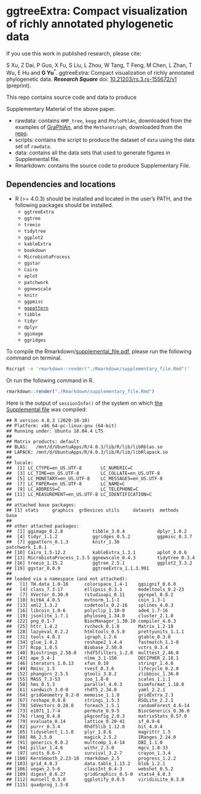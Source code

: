 <!-- README.md is generated from README.Rmd. Please edit that file -->

# ggtreeExtra: Compact visualization of richly annotated phylogenetic data

If you use this work in published research, please cite:

S Xu, Z Dai, P Guo, X Fu, S Liu, L Zhou, W Tang, T Feng, M Chen, L Zhan,
T Wu, E Hu and **G Yu**<sup>\*</sup>. ggtreeExtra: Compact visualization
of richly annotated phylogenetic data. __*Research Square*__
 doi: [10.21203/rs.3.rs-155672/v1](https://doi.org/10.21203/rs.3.rs-155672/v1) (preprint).

This repo contains source code and data to produce
<!--Manuscript and-->Supplementary Material of the above paper.

  - rawdata: contains `HMP_tree`, `kegg` and `PhyloPhlAn`, downloaded
    from the examples of
    [GraPhlAn](https://github.com/biobakery/graphlan/tree/master/examples),
    and the `Methanotroph`, downloaded from the
    [repo](https://github.com/TheWrightonLab/Methanotroph_rpS3Analyses_SmithWrighton2018).
  - scripts: contains the script to produce the dataset of `data` using
    the data set of `rawdata`.
  - data: contains all the data sets that used to generate figures in
    Supplemental file.
  - Rmarkdown: contains the source code to produce Supplementary File.

## Dependencies and locations

<!-- - GNU Make should be located in the user’s PATH -->
<!-- - Python (2 or 3) should be installed and located in the user’s PATH -->
<!--and `Biopython` also should be installed. -->

  - R (\>= 4.0.3) should be installed and located in the user’s PATH,
    and the following packages should be installed.
      - `ggtreeExtra`
      - `ggtree`
      - `treeio`
      - `tidytree`
      - `ggplot2`
      - `kableExtra`
      - `bookdown`
      - `MicrobiotaProcess`
      - `ggstar`
      - `Cairo`
      - `aplot`
      - `patchwork`
      - `ggnewscale`
      - `knitr`
      - `ggpmisc`
      - [`ggpattern`](https://github.com/coolbutuseless/ggpattern)
      - `tibble`
      - `tidyr`
      - `dplyr`
      - `ggimage`
      - `ggridges`

To compile the <!-- Rmarkdown/manuscript.docx and -->
Rmarkdown/[supplemental\_file.pdf](Rmarkdown/supplemental_file.pdf),
please run the following command on terminal.

<!-- ```r
make manuscript && make supple 
``` -->

``` bash
Rscript -e 'rmarkdown::render("./Rmarkdown/supplementary_file.Rmd")'
```

Or run the following command in R.

``` r
rmarkdown::render("./Rmarkdown/supplementary_file.Rmd")
```

Here is the output of `sessionInfo()` of the system on which [the
Supplemental file](Rmarkdown/supplementary_file.pdf) was compiled:

    ## R version 4.0.3 (2020-10-10)
    ## Platform: x86_64-pc-linux-gnu (64-bit)
    ## Running under: Ubuntu 18.04.4 LTS
    ## 
    ## Matrix products: default
    ## BLAS:   /mnt/d/UbuntuApps/R/4.0.3/lib/R/lib/libRblas.so
    ## LAPACK: /mnt/d/UbuntuApps/R/4.0.3/lib/R/lib/libRlapack.so
    ## 
    ## locale:
    ##  [1] LC_CTYPE=en_US.UTF-8       LC_NUMERIC=C              
    ##  [3] LC_TIME=en_US.UTF-8        LC_COLLATE=en_US.UTF-8    
    ##  [5] LC_MONETARY=en_US.UTF-8    LC_MESSAGES=en_US.UTF-8   
    ##  [7] LC_PAPER=en_US.UTF-8       LC_NAME=C                 
    ##  [9] LC_ADDRESS=C               LC_TELEPHONE=C            
    ## [11] LC_MEASUREMENT=en_US.UTF-8 LC_IDENTIFICATION=C       
    ## 
    ## attached base packages:
    ## [1] stats     graphics  grDevices utils     datasets  methods   base     
    ## 
    ## other attached packages:
    ##  [1] ggimage_0.2.8           tibble_3.0.4            dplyr_1.0.2            
    ##  [4] tidyr_1.1.2             ggridges_0.5.2          ggpmisc_0.3.7          
    ##  [7] ggpattern_0.1.3         knitr_1.30              patchwork_1.0.1        
    ## [10] Cairo_1.5-12.2          kableExtra_1.3.1        aplot_0.0.6            
    ## [13] MicrobiotaProcess_1.3.5 ggnewscale_0.4.3        tidytree_0.3.4         
    ## [16] treeio_1.15.2           ggtree_2.5.1            ggplot2_3.3.2          
    ## [19] ggstar_0.0.9            ggtreeExtra_1.1.3.991  
    ## 
    ## loaded via a namespace (and not attached):
    ##   [1] TH.data_1.0-10      colorspace_1.4-1    ggsignif_0.6.0     
    ##   [4] class_7.3-17        ellipsis_0.3.1      modeltools_0.2-23  
    ##   [7] XVector_0.30.0      rstudioapi_0.11     ggrepel_0.8.2      
    ##  [10] bit64_4.0.5         mvtnorm_1.1-1       coin_1.3-1         
    ##  [13] xml2_1.3.2          codetools_0.2-16    splines_4.0.3      
    ##  [16] libcoin_1.0-6       polyclip_1.10-0     ade4_1.7-16        
    ##  [19] jsonlite_1.7.1      phyloseq_1.34.0     cluster_2.1.0      
    ##  [22] png_0.1-7           BiocManager_1.30.10 compiler_4.0.3     
    ##  [25] httr_1.4.2          rvcheck_0.1.8       Matrix_1.2-18      
    ##  [28] lazyeval_0.2.2      htmltools_0.5.0     prettyunits_1.1.1  
    ##  [31] tools_4.0.3         igraph_1.2.6        gtable_0.3.0       
    ##  [34] glue_1.4.2          reshape2_1.4.4      fastmatch_1.1-0    
    ##  [37] Rcpp_1.0.5          Biobase_2.50.0      vctrs_0.3.4        
    ##  [40] Biostrings_2.58.0   rhdf5filters_1.2.0  multtest_2.46.0    
    ##  [43] ape_5.4-1           nlme_3.1-150        DECIPHER_2.18.1    
    ##  [46] iterators_1.0.13    xfun_0.19           stringr_1.4.0      
    ##  [49] Rmisc_1.5           rvest_0.3.6         lifecycle_0.2.0    
    ##  [52] phangorn_2.5.5      gtools_3.8.2        zlibbioc_1.36.0    
    ##  [55] MASS_7.3-53         zoo_1.8-8           scales_1.1.1       
    ##  [58] hms_0.5.3           parallel_4.0.3      biomformat_1.18.0  
    ##  [61] sandwich_3.0-0      rhdf5_2.34.0        yaml_2.2.1         
    ##  [64] gridGeometry_0.2-0  memoise_1.1.0       gridExtra_2.3      
    ##  [67] reshape_0.8.8       stringi_1.5.3       RSQLite_2.2.1      
    ##  [70] S4Vectors_0.28.0    foreach_1.5.1       randomForest_4.6-14
    ##  [73] e1071_1.7-4         permute_0.9-5       BiocGenerics_0.36.0
    ##  [76] rlang_0.4.8         pkgconfig_2.0.3     matrixStats_0.57.0 
    ##  [79] evaluate_0.14       lattice_0.20-41     sf_0.9-6           
    ##  [82] purrr_0.3.4         Rhdf5lib_1.12.0     bit_4.0.4          
    ##  [85] tidyselect_1.1.0    plyr_1.8.6          magrittr_1.5       
    ##  [88] R6_2.5.0            magick_2.5.2        IRanges_2.24.0     
    ##  [91] generics_0.0.2      multcomp_1.4-14     DBI_1.1.0          
    ##  [94] pillar_1.4.6        withr_2.3.0         mgcv_1.8-33        
    ##  [97] units_0.6-7         survival_3.2-7      crayon_1.3.4       
    ## [100] KernSmooth_2.23-18  rmarkdown_2.5       progress_1.2.2     
    ## [103] grid_4.0.3          data.table_1.13.2   blob_1.2.1         
    ## [106] vegan_2.5-6         classInt_0.4-3      webshot_0.5.2      
    ## [109] digest_0.6.27       gridGraphics_0.5-0  stats4_4.0.3       
    ## [112] munsell_0.5.0       ggplotify_0.0.5     viridisLite_0.3.0  
    ## [115] quadprog_1.5-8
